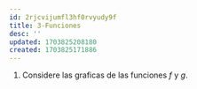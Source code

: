 ```yaml
---
id: 2rjcvijumfl3hf0rvyudy9f
title: 3-Funciones
desc: ''
updated: 1703825208180
created: 1703825171886
---
```


1. Considere las graficas de las funciones $f$ y $g$.